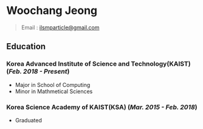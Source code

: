 Woochang Jeong
====================
> Email : ilsmparticle@gmail.com

##  Education

### **Korea Advanced Institute of Science and Technology(KAIST)** (*Feb. 2018 - Present*)

  * Major in School of Computing
  * Minor in Mathmetical Sciences

<!--
<details>
  <summary>  Major in School of Computing</summary>
<div markdown="1">
  
- CS204 Discrete Mathematics
- CS206 Data Stucture
- CS211 Digital System and Lab
- CS230 System Programming
- CS300 Introduction to Algorithms
- CS311 Computer Organization
- CS320 Programming Language
- CS330 Operating Systems and Lab
- CS341 Introduction to Computer Networks
- CS376 Machine Learning
- CS380 Intoduction to Computer Graphics
- CS420 Compiler Design
- CS448 Introduction to Information Security
- CS472 Graph Machine Learning and Mining

</details>

<details>
<summary> Minor in Mathematical Sciences </summary>
<div markdown="1">
  
- MAS212 Linear Algebra
- MAS241 Mathematical Anaylsis 1
- MAS275 Discrete Mathematics
- MAS350 Elementary Probability Theory
- MAS364 Matrix Computation and Application
- MAS365 Introduction to Neumarical Anaylsis

</details>
-->

### **Korea Science Academy of KAIST(KSA)** (*Mar. 2015 - Feb. 2018*)

 * Graduated
  





<!--
**ILSMParticlE/ILSMParticlE** is a ✨ _special_ ✨ repository because its `README.md` (this file) appears on your GitHub profile.

Here are some ideas to get you started:

- 🔭 I’m currently working on ...
- 🌱 I’m currently learning ...
- 👯 I’m looking to collaborate on ...
- 🤔 I’m looking for help with ...
- 💬 Ask me about ...
- 📫 How to reach me: ...
- 😄 Pronouns: ...
- ⚡ Fun fact: ...
-->
